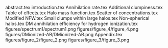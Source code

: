 abstract.tex
introduction.tex
Annihilation rate.tex
Additional clumpiness.tex
Table of effects.tex
Halo mass function.tex
Scatter of concentrations.tex
Modified NFW.tex
Small clumps within large halos.tex
Non-spherical halos.tex
DM annihilation efficiency for hydrogen ionization.tex
figures/spectrum1/spectrum1.png
figures/figure_4/figure_4.png
figures/DMionized-AB/DMionized-AB.png
Appendix.tex
figures/figure_2/figure_2.png
figures/figure_3/figure_3.png
